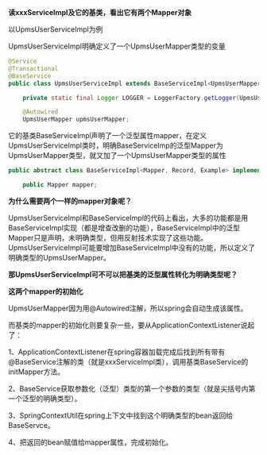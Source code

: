 **读xxxServiceImpl及它的基类，看出它有两个Mapper对象**

以UpmsUserServiceImpl为例

UpmsUserServiceImpl明确定义了一个UpmsUserMapper类型的变量

```java
@Service
@Transactional
@BaseService
public class UpmsUserServiceImpl extends BaseServiceImpl<UpmsUserMapper, UpmsUser, UpmsUserExample> implements UpmsUserService {

    private static final Logger LOGGER = LoggerFactory.getLogger(UpmsUserServiceImpl.class);

    @Autowired
    UpmsUserMapper upmsUserMapper;
```

它的基类BaseServiceImpl声明了一个泛型属性mapper，在定义UpmsUserServiceImpl类时，明确BaseServiceImp的泛型Mapper为UpmsUserMapper类型，就又加了一个UpmsUserMapper类型的属性

```java
public abstract class BaseServiceImpl<Mapper, Record, Example> implements BaseService<Record, Example> {

	public Mapper mapper;
```



**为什么需要两个一样的mapper对象呢？** 

UpmsUserServiceImpl和BaseServiceImpl的代码上看出，大多的功能都是用BaseServiceImpl实现（都是增查改删的功能），BaseServiceImpl中的泛型Mapper只是声明，未明确类型，但用反射技术实现了这些功能。UpmsUserServiceImpl可能要增加BaseServiceImpl中没有的功能，所以定义了明确类型的UpmsUserMapper。



**那UpmsUserServiceImpl可不可以把基类的泛型属性转化为明确类型呢？** 



**这两个mapper的初始化** 

UpmsUserMapper因为用@Autowired注解，所以spring会自动生成该属性。

而基类的mapper的初始化则要复杂一些，要从ApplicationContextListener说起了：

1、ApplicationContextListener在spring容器加载完成后找到所有带有@BaseService注解的类（就是xxxServiceImpl类），调用基类BaseService的initMapper方法。

2、BaseService获取参数化（泛型）类型的第一个参数的类型（就是尖括号内第一个泛型的明确类型）。

3、SpringContextUtil在spring上下文中找到这个明确类型的bean返回给BaseServce。

4、把返回的bean赋值给mapper属性，完成初始化。
